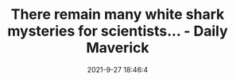 ---
"title": "There remain many white shark mysteries for scientists... - Daily Maverick"
"date": "2021-9-27 18:46:4"
"feed_name": "GOOGLENEWSINDUSTRIAL"
"feed_website": "https://news.google.com/search?q=industrial%2Bincident&hl=en-US&gl=US&ceid=US:en"
"feed_rss": "https://news.google.com/rss/search?q=industrial%2Bincident&hl=en-US&gl=US&ceid=US:en"
"link": "https://www.dailymaverick.co.za/article/2021-09-27-quest-for-elusive-white-shark-decades-ago-raises-questions-about-the-species-today/"
"source": "{'href': 'https://www.dailymaverick.co.za', 'title': 'Daily Maverick'}"
"file": "_posts/2021-1-1-e96e7956e2447a360fec0f6ea67c813da5d92922.md"
"accident": "0"
"drilling": "0"
"dead": "0"
"injured": "0"
"arrested": "0"
"where": "unknown site"
"place": "unknown place"
---